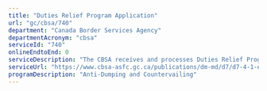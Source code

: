 ```yaml
---
title: "Duties Relief Program Application"
url: "gc/cbsa/740"
department: "Canada Border Services Agency"
departmentAcronym: "cbsa"
serviceId: "740"
onlineEndtoEnd: 0
serviceDescription: "The CBSA receives and processes Duties Relief Program applications that enable qualified companies to import goods without paying duties, as long as they eventually export the goods. Before export, companies can further manufacture or use the goods in a limited manner without having to pay duties."
serviceUrl: "https://www.cbsa-asfc.gc.ca/publications/dm-md/d7/d7-4-1-eng.html"
programDescription: "Anti-Dumping and Countervailing"
---
```

